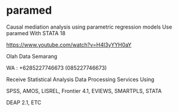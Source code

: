 # paramed
Causal mediation analysis using parametric regression models Use paramed With STATA 18

https://www.youtube.com/watch?v=H4I3yYYH0aY

Olah Data Semarang

WA : +6285227746673 (085227746673)

Receive Statistical Analysis Data Processing Services Using

SPSS, AMOS, LISREL, Frontier 4.1, EVIEWS, SMARTPLS, STATA

DEAP 2.1, ETC
